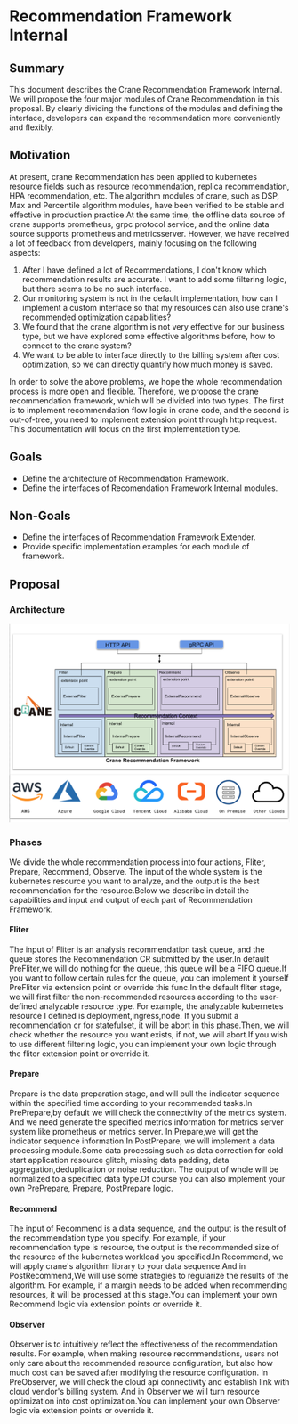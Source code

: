 # Recommendation Framework Internal

## Summary

This document describes the Crane Recommendation Framework Internal. We will propose the four major modules of Crane Recommendation in this proposal. By clearly dividing the functions of the modules and defining the interface, developers can expand the recommendation more conveniently and flexibly.

## Motivation

At present, crane Recommendation has been applied to kubernetes resource fields such as resource recommendation, replica recommendation, HPA recommendation, etc. The algorithm modules of crane, such as DSP, Max and Percentile algorithm modules, have been verified to be stable and effective in production practice.At the same time, the offline data source of crane supports prometheus, grpc protocol service, and the online data source supports prometheus and metricsserver. However, we have received a lot of feedback from developers, mainly focusing on the following aspects:

1. After I have defined a lot of Recommendations, I don't know which recommendation results are accurate. I want to add some filtering logic, but there seems to be no such interface.
2. Our monitoring system is not in the default implementation, how can I implement a custom interface so that my resources can also use crane's recommended optimization capabilities?
3. We found that the crane algorithm is not very effective for our business type, but we have explored some effective algorithms before, how to connect to the crane system?
4. We want to be able to interface directly to the billing system after cost optimization, so we can directly quantify how much money is saved.

In order to solve the above problems, we hope the whole recommendation process is more open and flexible. Therefore, we propose the crane recommendation framework, which will be divided into two types. The first is to implement recommendation flow logic in crane code, and the second is out-of-tree, you need to implement extension point through http request. This documentation will focus on the first implementation type.

## Goals

- Define the architecture of Recommendation Framework.
- Define the interfaces of Recomendation Framework Internal modules.

## Non-Goals

- Define the interfaces of Recommendation Framework Extender.
- Provide specific implementation examples for each module of framework.

## Proposal

### Architecture

![](../images/crane_recommendation_framework.jpg)

### Phases

We divide the whole recommendation process into four actions, Fliter, Prepare, Recommend, Observe. The input of the whole system is the kubernetes resource you want to analyze, and the output is the best recommendation for the resource.Below we describe in detail the capabilities and input and output of each part of Recommendation Framework.

#### Fliter

The input of Fliter is an analysis recommendation task queue, and the queue stores the Recommendation CR submitted by the user.In default PreFliter,we will do nothing for the queue, this queue will be a FIFO queue.If you want to follow certain rules for the queue, you can implement it yourself PreFliter via extension point or override this func.In the default fliter stage, we will first filter the non-recommended resources according to the user-defined analyzable resource type. For example, the analyzable kubernetes resource I defined is deployment,ingress,node. If you submit a recommendation cr for statefulset, it will be abort in this phase.Then, we will check whether the resource you want exists, if not, we will abort.If you wish to use different filtering logic, you can implement your own logic through the fliter extension point or override it. 

#### Prepare

Prepare is the data preparation stage, and will pull the indicator sequence within the specified time according to your recommended tasks.In PrePrepare,by default we will check the connectivity of the metrics system. And we need generate the specified metrics information for metrics server system like prometheus or metrics server. In Prepare,we will get the indicator sequence information.In PostPrepare, we will implement a data processing module.Some data processing such as data correction for cold start application resource glitch, missing data padding, data aggregation,deduplication or noise reduction. The output of whole will be normalized to a specified data type.Of course you can also implement your own PrePrepare, Prepare, PostPrepare logic.

#### Recommend

The input of Recommend is a data sequence, and the output is the result of the recommendation type you specify. For example, if your recommendation type is resource, the output is the recommended size of the resource of the kubernetes workload you specified.In Recommend, we will apply crane's algorithm library to your data sequence.And in PostRecommend,We will use some strategies to regularize the results of the algorithm. For example, if a margin needs to be added when recommending resources, it will be processed at this stage.You can implement your own Recommend logic via extension points or override it.

#### Observer

Observer is to intuitively reflect the effectiveness of the recommendation results. For example, when making resource recommendations, users not only care about the recommended resource configuration, but also how much cost can be saved after modifying the resource configuration. In PreObserver, we will check the cloud api connectivity and establish link with cloud vendor's billing system. And in Observer we will turn resource optimization into cost optimization.You can implement your own Observer logic via extension points or override it.
